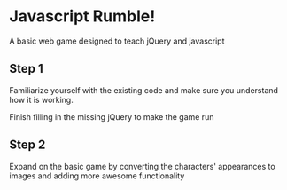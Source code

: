 # Javascript Rumble!
A basic web game designed to teach jQuery and javascript

## Step 1
Familiarize yourself with the existing code and make sure you understand how it is working.

Finish filling in the missing jQuery to make the game run

## Step 2
Expand on the basic game by converting the characters' appearances to images and adding more awesome functionality
